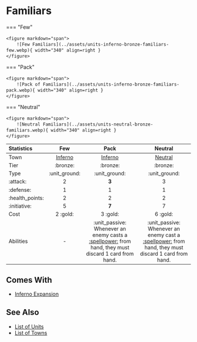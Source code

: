 # Familiars

=== "Few"

    <figure markdown="span">
        ![Few Familiars](../assets/units-inferno-bronze-familiars-few.webp){ width="340" align=right }
    </figure>

=== "Pack"

    <figure markdown="span">
        ![Pack of Familiars](../assets/units-inferno-bronze-familiars-pack.webp){ width="340" align=right }
    </figure>

=== "Neutral"

    <figure markdown="span">
        ![Neutral Familiars](../assets/units-neutral-bronze-familiars.webp){ width="340" align=right }
    </figure>


| Statistics | Few | Pack | Neutral |
| :--- | :---: | :---: | :---: |
| Town | [Inferno](../towns/inferno.md) | [Inferno](../towns/inferno.md) | [Neutral](../towns/neutral.md) |
| Tier | :bronze: | :bronze: | :bronze: |
| Type | :unit_ground: | :unit_ground: | :unit_ground: |
| :attack: | 2 | **3** | 3 |
| :defense: | 1 | 1 | 1 |
| :health_points: | 2 | 2 | 2 |
| :initiative: | 5 | **7** | 7 |
| Cost | 2 :gold: | 3 :gold: | 6 :gold: |
| Abilities | - | :unit_passive: Whenever an enemy casts a [:spellpower:](../spells/index.md) from hand, they must discard 1 card from hand. | :unit_passive: Whenever an enemy cast a [:spellpower:](../spells/index.md) from hand, they must discard 1 card from hand. |


## Comes With

- [Inferno Expansion](../content/inferno_expansion.md)


## See Also

- [List of Units](index.md)
- [List of Towns](../towns/index.md)